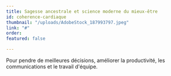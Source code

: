 ```yaml
---
title: Sagesse ancestrale et science moderne du mieux-être
id: coherence-cardiaque
thumbnail: "/uploads/AdobeStock_187993797.jpeg"
link: "#"
order: 
featured: false

---
```

Pour pendre de meilleures décisions, améliorer la productivité, les communications et le travail d'équipe.